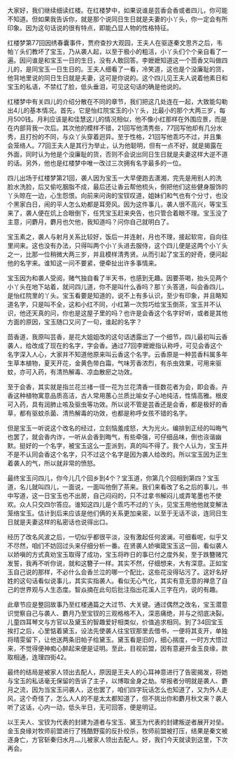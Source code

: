 
大家好，我们继续细读红楼。在红楼梦中，如果说谁是芸香会香或者四儿，你可能不知道。但如果我告诉你，就是那个说同日生日就是夫妻的小丫头，你一定会有所印象。因为这句话说的很有特点，即能凸显人物的性格特征。

红楼梦第77回因绣春囊事件，贾府查抄大观园，王夫人在驱逐秦文思齐之后，韦帕丫头们教坏了宝玉，乃从袭人起，以至于极小的粗活，小丫头们个个亲自看了一遍。因问谁是和宝玉一日的生日，没有人敢回答。李嬷嬷知道这一个茴香又叫做四儿的，是同宝玉一日生日的。王夫人细看了一看，冷笑道，这也是个没廉耻的货，他背地里说的同日生日就是夫妻，这可是你说的。这个四儿见王夫人说着他素日和宝玉的私语，不禁红了脸，低头垂泪，可见这句话的确是他说的。

红楼梦中有关四儿的介绍分散在不同的章节，我们把这几处连在一起，大致能勾勒出4儿的基本情况。首先，它是怡红院宝玉的小丫头，比最小的那个大两三岁，每月500钱。月利应该是和佳慧这儿的情况相似，他不像小红那样在外围应景，而是在内部背我一次后。其次他的模样不错，21回写他清秀些，77回写他却有几分水秀，且打扮的不同，与众丫头穿着迥异。至于性格，21回写他乖巧不过，并且集会笼络人。77回王夫人是其行为举止，认为他聪明，但有一点不好，就是揭露在外面，同时认为他是个没廉耻的货，否则不会说出同日生日就是夫妻这样大逆不道的话。另外，他也是红楼梦中唯一改过三次拥有名字最多的一位。

四儿出场于红楼梦第21回，袭人因为宝玉一大早便跑去潇湘，完先是用别人的洗脸水洗脸，后又偷吃胭脂不成，最后还让香云帮他梳头，倒把他们这些健身服饰的丫头晾在一边，心生怨恨。向前来问询的宝钗叹道，姐妹们和气也有个分寸，也没个黑家白日，闹的平人怎么劝都是耳旁风。因为这件事儿，袭人很不高兴，等宝玉来了，袭人便在炕上合眼倒下，任凭宝玉赶来央告，也只管合着眼不理。宝玉没了主意，问麝月，麝月也欠他，我知道吗？问你自己就明白了。

宝玉素之，袭人与射月关系比较好，饭后一并连射，月也不理，接起软帘，自向往里间来。这也没有办法，只得叫两个小丫头进去服侍，这个四儿便是这两个小丫头之一，比那一位稍微大两三岁，并且模样清秀贤。从而引起了宝玉的好奇，便问起他的名字来。谁知这一问不要紧，便牵扯出许多事情来。

宝玉因为和袭人受阅，赌气独自看了半天书，也感到无趣。因要茶喝，抬头见两个小丫头在地下站着，就问四儿道，你不是叫什么香吗？那丫头答道，叫会香四儿，是怡红院里的丫头。宝玉看要是知道的，说不上有多认识，至少有印象，并且略知道名字，只是叫不全，这和小红不同，小红第一次剪巧给宝玉倒茶，宝玉并不认识，他还天真的问，你也是这屋子里的吗？也许是会香这个名字好听，或者是其他方面的原因，宝玉随口又问了一句，谁起的名字？

茴香道，我原叫芸香，是花大姐姐改的这句话透露出了一个细节，四儿最初叫云香袭人，给改成了现在的名字，字会香。通过77回李嬷嬷指认称呼，可见会香这个名字深入人心，大家并不知道他原来叫云香这个名字。云香原是一种芸香科属多年生草本植物，夏天开花，金黄色带白霜，气味芳香浓烈，有杀虫效果，可用来驱蚊，亦可入药，有清热解毒、凉血散瘀之功效。

至于会香，其实就是指兰花兰禇一径一花为兰花清香一径数花者为会，即会香。卉香这种植物寓意品质高洁，古人常用蕙心兰质比喻女子心地纯洁，性情高雅。根皮可入药，具有润肺止咳及驱虫等功效。所以说不管是芸香还是会香，都是极好的香草，都有驱蚊杀菌、清热解毒的功效，也都是称呼女孩不错的名字。

但是宝玉一听说这个改名的经过，立刻恼羞成怒，大为光火。编排到正经的叫晦气也罢了，就会香内诈，一听从会香到晦气，有些牵强，可仔细品味，倒也诙谐幽默。挺好的一个名字，被宝玉这么一歪派到，真的叫不得了。我个人认为，宝玉并不是不认同会香这个名字，只不过这个名字是因为袭人给改的。所以宝玉因为正生着袭人的气，所以就非常的愤怒。

最终宝玉问四儿，你今儿几个回乡到4个？宝玉道，你第几个回相到第四？宝玉道，名儿就叫四儿，一面说，一面叫他倒了茶来。我们来看改了名之后的事儿，书中写道，这一日宝玉也不出房，自己闷闷的，只不过拿书解闷儿或弄笔墨也不使欢。众人只交四尔答应。谁知这四儿是个乖巧不过的丫头，见宝玉用他他就变解法笼络宝玉。估计到后来应该是他们俩的关系更加亲密，以至于无话不谈，连同日生日就是夫妻这样的私密话也说得出口。

经历了改名风波之后，一切似乎都很平淡，没有激起任何波澜。可细看呢，似乎又不尽然，咱们不妨回过头来仔细分析一番。在贤袭人娇嗔箴宝玉这一回，看似袭人以娇嗔的方式真劝宝玉取得了成功，宝玉将昨日的事已付之度外矣，至于跌簪赌咒发誓，我再不听你说，就和这簪子一样。其实不然，仔细想来，大有深意。正如宝玉自己说的那样，不必什么会香兰泣的哪一个配比，这些花没得玷污了。这好名好姓的这句话看似说事儿，其实实指袭人。看似无心气化，其实有意无意的禅息了自己的世界观与人生态度。智焱摘在此句后批注指出花溪人三字在内，说的有趣。

此章节应是整回故事乃至红楼通篇之大过节、大关键。通过偶然之改名，宝玉潜意识觉察自己与袭人、麝月乃至宝钗的三观格格不入，深恶痛绝，并与之彻底决裂。儿童四耳琴文与方官以及黛玉的智趣爱好相类似，价值追求相同。到了34回宝玉挨打之后，心里惦着黛玉，设法先使袭人往宝钗那里去借书，一便将其支开，单独将晴雯留下，让他送两条旧帕子给黛玉。黛玉看是旧的，细心揣度，一时方大悟过来，不觉得便神痴心醉起来便是证明。至此，目视前盟，因有意避开金玉良缘，款取相通，连理四街42。

最终的结局是被家人领出去配人，原因是王夫人的心耳神意进行了告密揭发，将她与宝玉的私话毫无保留的告诉了主子，以博取金身之劫。举报者分明就是袭人、麝月之流，因为当宝玉问袭人，这也罢了，咱们四字玩话怎么也知道了，又为外人走风，这个奇怪了，怎么人人的不是太太都知道了，但不挑出你和麝月秋文来？袭人听了这话，心内一动，低头半日，无可回答，便是明证。

以王夫人、宝钗为代表的封建为道者与宝玉、黛玉为代表的封建叛逆者展开对垒。金玉良缘对牧师前盟进行了残酷野蛮的反扑绞杀，牧师前盟被打压，结果是秦文被逐身亡，方官斩秦归水月灬儿被家人领出去配人。好，我们今天就读到这里，下次再会。



